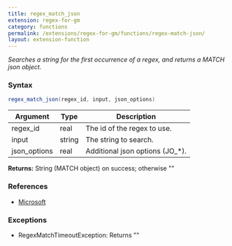 ```yaml
---
title: regex_match_json
extension: regex-for-gm
category: functions
permalink: /extensions/regex-for-gm/functions/regex-match-json/
layout: extension-function
---
```


_Searches a string for the first occurrence of a regex, and returns a MATCH json object._

### Syntax ###
```cs
regex_match_json(regex_id, input, json_options)
```

| Argument | Type | Description |
| --- | --- | --- |
| regex_id | real | The id of the regex to use. |
| input | string | The string to search. |
| json_options | real | Additional json options (JO_*). |

**Returns:** String (MATCH object) on success; otherwise ""

### References ###

* [Microsoft](https://docs.microsoft.com/en-us/dotnet/api/system.text.regularexpressions.regex.match?view=netframework-4.7#System_Text_RegularExpressions_Regex_Match_System_String_)

### Exceptions ###

* RegexMatchTimeoutException: Returns ""


